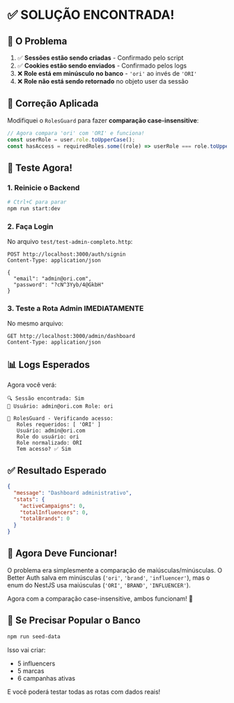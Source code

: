 # ✅ SOLUÇÃO ENCONTRADA!

## 🎯 O Problema

1. ✅ **Sessões estão sendo criadas** - Confirmado pelo script
2. ✅ **Cookies estão sendo enviados** - Confirmado pelos logs
3. ❌ **Role está em minúsculo no banco** - `'ori'` ao invés de `'ORI'`
4. ❌ **Role não está sendo retornado** no objeto user da sessão

## 🔧 Correção Aplicada

Modifiquei o `RolesGuard` para fazer **comparação case-insensitive**:

```typescript
// Agora compara 'ori' com 'ORI' e funciona!
const userRole = user.role.toUpperCase();
const hasAccess = requiredRoles.some((role) => userRole === role.toUpperCase());
```

## 🚀 Teste Agora!

### 1. **Reinicie o Backend**

```bash
# Ctrl+C para parar
npm run start:dev
```

### 2. **Faça Login**

No arquivo `test/test-admin-completo.http`:

```http
POST http://localhost:3000/auth/signin
Content-Type: application/json

{
  "email": "admin@ori.com",
  "password": "?cN^3Yyb/4@GkbH"
}
```

### 3. **Teste a Rota Admin IMEDIATAMENTE**

No mesmo arquivo:

```http
GET http://localhost:3000/admin/dashboard
Content-Type: application/json
```

## 📊 Logs Esperados

Agora você verá:

```
🔍 Sessão encontrada: Sim
👤 Usuário: admin@ori.com Role: ori

🔐 RolesGuard - Verificando acesso:
   Roles requeridos: [ 'ORI' ]
   Usuário: admin@ori.com
   Role do usuário: ori
   Role normalizado: ORI
   Tem acesso? ✅ Sim
```

## ✅ Resultado Esperado

```json
{
  "message": "Dashboard administrativo",
  "stats": {
    "activeCampaigns": 0,
    "totalInfluencers": 0,
    "totalBrands": 0
  }
}
```

## 🎉 Agora Deve Funcionar!

O problema era simplesmente a comparação de maiúsculas/minúsculas. O Better Auth salva em minúsculas (`'ori'`, `'brand'`, `'influencer'`), mas o enum do NestJS usa maiúsculas (`'ORI'`, `'BRAND'`, `'INFLUENCER'`).

Agora com a comparação case-insensitive, ambos funcionam! 🚀

## 📝 Se Precisar Popular o Banco

```bash
npm run seed-data
```

Isso vai criar:

- 5 influencers
- 5 marcas
- 6 campanhas ativas

E você poderá testar todas as rotas com dados reais!
